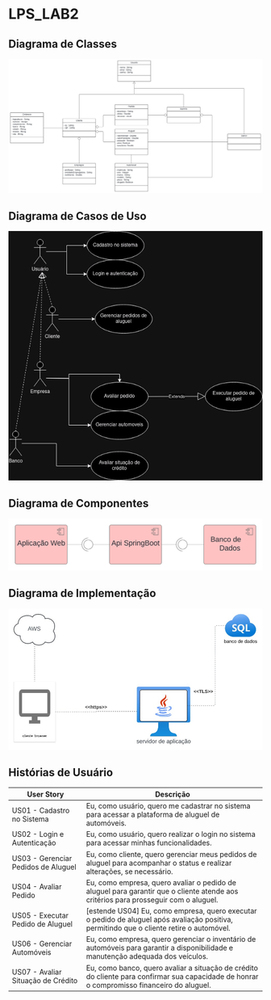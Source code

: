 # LPS_LAB2

## Diagrama de Classes
![alt text](artefatos/diagrama-de-classes.svg)

## Diagrama de Casos de Uso
![Casos de uso](./artefatos/diagrama-caso-de-uso.drawio.png)

## Diagrama de Componentes
![Componentes](artefatos/diagrama-de-componentes.svg)

## Diagrama de Implementação
![Implementação](artefatos/diagrama-de-implementacao.jpg)

## Histórias de Usuário

| **User Story**                        | **Descrição**                                                                                                                               |
| ------------------------------------- | ------------------------------------------------------------------------------------------------------------------------------------------- |
| US01 - Cadastro no Sistema            | Eu, como usuário, quero me cadastrar no sistema para acessar a plataforma de aluguel de automóveis.                                          |
| US02 - Login e Autenticação           | Eu, como usuário, quero realizar o login no sistema para acessar minhas funcionalidades.                                                     |
| US03 - Gerenciar Pedidos de Aluguel   | Eu, como cliente, quero gerenciar meus pedidos de aluguel para acompanhar o status e realizar alterações, se necessário.                     |
| US04 - Avaliar Pedido                 | Eu, como empresa, quero avaliar o pedido de aluguel para garantir que o cliente atende aos critérios para prosseguir com o aluguel.          |
| US05 - Executar Pedido de Aluguel     | [estende US04] Eu, como empresa, quero executar o pedido de aluguel após avaliação positiva, permitindo que o cliente retire o automóvel.     |
| US06 - Gerenciar Automóveis           | Eu, como empresa, quero gerenciar o inventário de automóveis para garantir a disponibilidade e manutenção adequada dos veículos.              |
| US07 - Avaliar Situação de Crédito    | Eu, como banco, quero avaliar a situação de crédito do cliente para confirmar sua capacidade de honrar o compromisso financeiro do aluguel.   |
